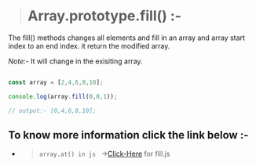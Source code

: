 > # Array.prototype.fill() :- 

The fill() methods changes all elements and fill in an array and array start index to an end index. it return the modified array.

*Note:-* It will change in the exisiting array.

```javascript

const array = [2,4,6,8,10];

console.log(array.fill(0,0,1));

// output:- [0,4,6,8,10];

```

## To know more information click the link below :- 

* > `array.at() in js ` &#8594;[Click-Here](../js/fill.js) for fill.js
